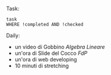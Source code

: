 Task:
```dataview
task
WHERE !completed AND !checked
```
Daily:
- un video di Gobbino $Algebra \ Lineare$ 
- un'ora di Slide del Cocco $FdP$ 
- un'ora di web developing
- 10 minuti di stretching
